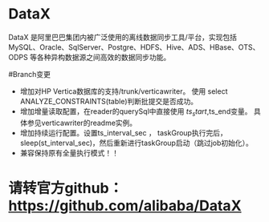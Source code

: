 

# DataX

DataX 是阿里巴巴集团内被广泛使用的离线数据同步工具/平台，实现包括 MySQL、Oracle、SqlServer、Postgre、HDFS、Hive、ADS、HBase、OTS、ODPS 等各种异构数据源之间高效的数据同步功能。


#Branch变更

* 增加对HP Vertica数据库的支持/trunk/verticawriter。  使用 select ANALYZE_CONSTRAINTS(table)判断批提交是否成功。
* 增加增量读取配置，在reader的querySql中直接使用 $ts_start,$ts_end变量。 具体参见verticawriter的readme实例。
* 增加持续运行配置。设置ts_interval_sec ， taskGroup执行完后， sleep(st_interval_sec)，然后重新进行taskGroup启动（跳过job初始化）。
* 兼容保持原有全量执行模式！！


# 请转官方github： https://github.com/alibaba/DataX

